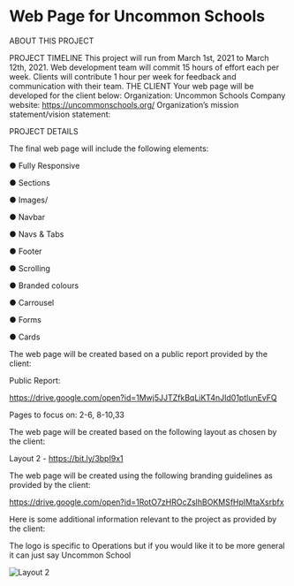 
# Web Page for Uncommon Schools

ABOUT THIS PROJECT

PROJECT TIMELINE
This project will run from March 1st, 2021 to March 12th, 2021.
Web development team will commit 15 hours of effort each per week.
Clients will contribute 1 hour per week for feedback and communication with
their team.
THE CLIENT
Your web page will be developed for the client below:
Organization: Uncommon Schools
Company website: https://uncommonschools.org/
Organization’s mission statement/vision statement: <MissionAndVision>
  
PROJECT DETAILS

The final web page will include the following elements:

● Fully Responsive

● Sections

● Images/

● Navbar

● Navs & Tabs

● Footer

● Scrolling

● Branded colours

● Carrousel

● Forms

● Cards

The web page will be created based on a public report provided by the client:

Public Report:

https://drive.google.com/open?id=1Mwj5JJTZfkBqLiKT4nJId01ptlunEvFQ

Pages to focus on: 2-6, 8-10,33

The web page will be created based on the following layout as chosen by the
client:

Layout 2 - https://bit.ly/3bpI9x1

The web page will be created using the following branding guidelines as
provided by the client:

https://drive.google.com/open?id=1RotO7zHROcZslhBOKMSfHpIMtaXsrbfx

Here is some additional information relevant to the project as provided by the
client:

The logo is specific to Operations but if you would like it to be more general it
can just say Uncommon School

![Layout 2](https://user-images.githubusercontent.com/46497761/109905912-6778d000-7c54-11eb-9227-551efd4ffc32.jpg)
